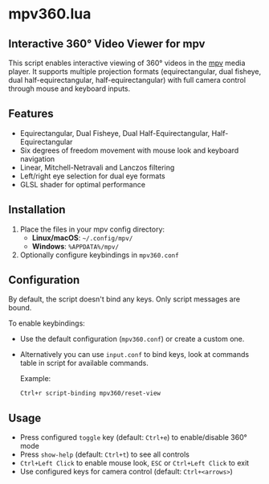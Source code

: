 # mpv360.lua

## Interactive 360° Video Viewer for mpv

This script enables interactive viewing of 360° videos in the [mpv](https://mpv.io/) media player. It supports multiple projection formats (equirectangular, dual fisheye, dual half-equirectangular, half-equirectangular) with full camera control through mouse and keyboard inputs.

## Features

- Equirectangular, Dual Fisheye, Dual Half-Equirectangular, Half-Equirectangular
- Six degrees of freedom movement with mouse look and keyboard navigation
- Linear, Mitchell-Netravali and Lanczos filtering
- Left/right eye selection for dual eye formats
- GLSL shader for optimal performance

## Installation

1. Place the files in your mpv config directory:
   - **Linux/macOS**: `~/.config/mpv/`
   - **Windows**: `%APPDATA%/mpv/`
2. Optionally configure keybindings in `mpv360.conf`

## Configuration

By default, the script doesn't bind any keys. Only script messages are bound.

To enable keybindings:

- Use the default configuration (`mpv360.conf`) or create a custom one.
- Alternatively you can use `input.conf` to bind keys, look at commands table in
  script for available commands.

  Example:

  ```
  Ctrl+r script-binding mpv360/reset-view
  ```

## Usage

- Press configured `toggle` key (default: `Ctrl+e`) to enable/disable 360° mode
- Press `show-help` (default: `Ctrl+t`) to see all controls
- `Ctrl+Left Click` to enable mouse look, `ESC` or `Ctrl+Left Click` to exit
- Use configured keys for camera control (default: `Ctrl+<arrows>`)
